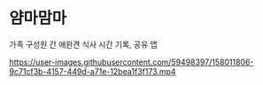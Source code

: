 # 얌마맘마
가족 구성원 간 애완견 식사 시간 기록, 공유 앱


https://user-images.githubusercontent.com/59498397/158011806-9c71cf3b-4157-449d-a71e-12bea1f3f173.mp4
